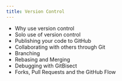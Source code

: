 ```yaml
---
title: Version Control
---
```


* Why use version control
* Solo use of version control
* Publishing your code to GitHub
* Collaborating with others through Git
* Branching
* Rebasing and Merging
* Debugging with GitBisect
* Forks, Pull Requests and the GitHub Flow
